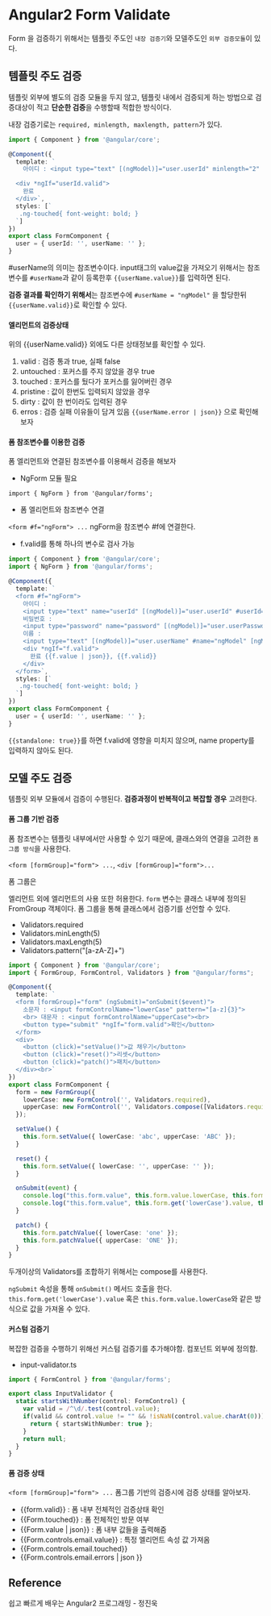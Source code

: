 # Angular2 Form Validate

Form 을 검증하기 위해서는 템플릿 주도인 `내장 검증기`와 모델주도인 `외부 검증모듈`이 있다.

## 템플릿 주도 검증

템플릿 외부에 별도의 검증 모듈을 두지 않고, 템플릿 내에서 검증되게 하는 방법으로 검증대상이 적고 **단순한 검증**을 수행할때 적합한 방식이다.

내장 검증기로는 `required, minlength, maxlength, pattern`가 있다.

````typescript
import { Component } from '@angular/core';

@Component({
  template: `
  	아이디 : <input type="text" [(ngModel)]="user.userId" minlength="2" maxlength="5" #userId="ngModel" required>{{userId.valid}}

  <div *ngIf="userId.valid">
    완료
  </div>`,
  styles: [`
   .ng-touched{ font-weight: bold; }
  `]
})
export class FormComponent {
  user = { userId: '', userName: '' };
}
````

\#userName의 의미는 참조변수이다. input태그의 value값을 가져오기 위해서는 참조변수를 `#userName`과 같이 등록한후 `{{userName.value}}`를 입력하면 된다.

**검증 결과를 확인하기 위해서**는 참조변수에 `#userName = "ngModel"` 을 할당한뒤 `{{userName.valid}}`로 확인할 수 있다.

#### 엘리먼트의 검증상태

위의 {{userName.valid}} 외에도 다른 상태정보를 확인할 수 있다.

1. valid : 검증 통과 true, 실패 false
2. untouched : 포커스를 주지 않았을 경우 true
3. touched : 포커스를 뒀다가 포커스를 잃어버린 경우
4. pristine : 값이 한번도 입력되지 않았을 경우
5. dirty : 값이 한 번이라도 입력된 경우
6. erros : 검증 실패 이유들이 담겨 있음 `{{userName.error | json}}` 으로 확인해보자

#### 폼 참조변수를 이용한 검증

폼 엘리먼트와 연결된 참조변수를 이용해서 검증을 해보자

- NgForm 모듈 필요

`import { NgForm } from '@angular/forms';`

- 폼 엘리먼트와 참조변수 연결

`<form #f="ngForm"> ...` ngForm을 참조변수 #f에 연결한다.

- f.valid를 통해 하나의 변수로 검사 가능

````typescript
import { Component } from '@angular/core';
import { NgForm } from '@angular/forms';

@Component({
  template: `
  <form #f="ngForm">
    아이디 :
    <input type="text" name="userId" [(ngModel)]="user.userId" #userId="ngModel" minlength="2" maxlength="5" required>{{userId.valid}}
    비밀번호 :
    <input type="password" name="password" [(ngModel)]="user.userPassword" #password="ngModel" minlength="4" maxlength="12" required>{{password.valid}}
    이름 :
    <input type="text" [(ngModel)]="user.userName" #name="ngModel" [ngModelOptions]="{standalone: true}" required>{{name.valid}}
    <div *ngIf="f.valid">
      완료 {{f.value | json}}, {{f.valid}}
    </div>
  </form>`,
  styles: [`
   .ng-touched{ font-weight: bold; }
  `]
})
export class FormComponent {
  user = { userId: '', userName: '' };
}
````

`{{standalone: true}}`를 하면 f.valid에 영향을 미치지 않으며, name property를 입력하지 않아도 된다.

## 모델 주도 검증

템플릿 외부 모듈에서 검증이 수행된다. **검증과정이 반복적이고 복잡할 경우** 고려한다.

#### 폼 그룹 기반 검증

폼 참조변수는 템플릿 내부에서만 사용할 수 있기 때문에, 클래스와의 연결을 고려한 `폼 그룹 방식`을 사용한다.

`<form [formGroup]="form"> ...`, `<div [formGroup]="form">...`

폼 그룹은 <form> 엘리먼트 외에 엘리먼트의 사용 또한 허용한다. `form` 변수는 클래스 내부에 정의된 FromGroup 객체이다. 폼 그룹을 통해 클래스에서 검증기를 선언할 수 있다.

- Validators.required
- Validators.minLength(5)
- Validators.maxLength(5)
- Validators.pattern("[a-zA-Z]+")

````typescript
import { Component } from '@angular/core';
import { FormGroup, FormControl, Validators } from "@angular/forms";

@Component({
  template: `
  <form [formGroup]="form" (ngSubmit)="onSubmit($event)">
    소문자 : <input formControlName="lowerCase" pattern="[a-z]{3}">
    <br> 대문자 : <input formControlName="upperCase"><br>
    <button type="submit" *ngIf="form.valid">확인</button>
  </form>
  <div>
    <button (click)="setValue()">값 채우기</button>
    <button (click)="reset()">리셋</button>
    <button (click)="patch()">패치</button>
  </div><br>`
})
export class FormComponent {
  form = new FormGroup({
    lowerCase: new FormControl('', Validators.required),
    upperCase: new FormControl('', Validators.compose([Validators.required, Validators.pattern("[A-Z]{3}")]))
  });

  setValue() {
    this.form.setValue({ lowerCase: 'abc', upperCase: 'ABC' });
  }

  reset() {
    this.form.setValue({ lowerCase: '', upperCase: '' });
  }

  onSubmit(event) {
    console.log("this.form.value", this.form.value.lowerCase, this.form.value.upperCase);
    console.log("this.form.value", this.form.get('lowerCase').value, this.form.get('upperCase').value);
  }

  patch() {
    this.form.patchValue({ lowerCase: 'one' });
    this.form.patchValue({ upperCase: 'ONE' });
  }
}
````

두개이상의 Validators를 조합하기 위해서는 compose를 사용한다.

`ngSubmit` 속성을 통해 `onSubmit()` 메서드 호출을 한다. `this.form.get('lowerCase').value` 혹은 `this.form.value.lowerCase`와 같은 방식으로 값을 가져올 수 있다.

#### 커스텀 검증기

복잡한 검증을 수행하기 위해선 커스텀 검증기를 추가해야함. 컴포넌트 외부에 정의함.

- input-validator.ts

````typescript
import { FormControl } from '@angular/forms';

export class InputValidator {
  static startsWithNumber(control: FormControl) {
    var valid = /^\d/.test(control.value);
    if(valid && control.value != "" && !isNaN(control.value.charAt(0))) {
      return { startsWithNumber: true };
    }
    return null;
  }
}
````

#### 폼 검증 상태

`<form [formGroup]="form"> ...`  폼그룹 기반의 검증시에 검증 상태를 알아보자.

- {{form.valid}} : 폼 내부 전체적인 검증상태 확인
- {{Form.touched}} : 폼 전체적인 방문 여부
- {{Form.value | json}} : 폼 내부 값들을 출력해줌
- {{Form.controls.email.value}} : 특정 엘리먼트 속성 값 가져옴
- {{Form.controls.email.touched}}
- {{Form.controls.email.errors | json }}



## Reference

쉽고 빠르게 배우는 Angular2 프로그래밍 - 정진욱